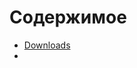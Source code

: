 <!-- lint disable no-literal-urls -->

<p align="center">

</p>

# Содержимое

* [Downloads](#downloads)
*